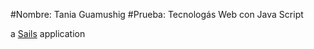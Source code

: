 #Nombre: Tania Guamushig
#Prueba: Tecnologás Web con Java Script

a [Sails](http://sailsjs.org) application
